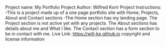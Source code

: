 Project name: My Portfolio Project
Author: Wilfred Korir
Project Instructions:
-This is a project made up of a one page portfolio site with Home, Projects, About and Contact sections
-The Home section has my landing page.
The Project section is not active yet with any projects.
The About sections has details about me and What I like.
The Contact section has a form section to be in contact with me.
Live Link: https://will-ke.github.io
copyright and license information
